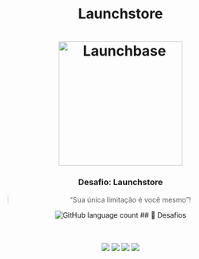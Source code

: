 
 <h1 align="center">Launchstore</h1>
<h1 align="center">
    <img alt="Launchbase" src="https://rocketseat-cdn.s3-sa-east-1.amazonaws.com/bootcamp-launchbase.png" width="250px" />
</h1>

<h3 align="center">
  Desafio: Launchstore
</h3>

<blockquote align="center">“Sua única limitação é você mesmo”!</blockquote>

<p align="center">
  <img alt="GitHub language count" src="https://img.shields.io/github/languages/count/rocketseat/bootcamp-launchbase-desafios-01?color=%23F7DF1E">
 ## 🚀 Desafios
 </p>

<p align="center">
    <br/>
  <br/>
  <img src="02.gif" >
  <img src="03.gif" >
  <img src="04.gif" >
  <img src="05.gif" >
  <br/>
  <br/>
</p>



